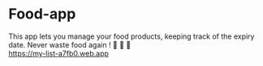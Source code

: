 # Food-app
This app lets you manage your food products, keeping track of the expiry date. Never waste food again ! 🌿 💚 🌱 <br> 
https://my-list-a7fb0.web.app

